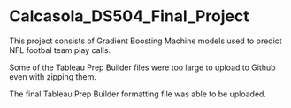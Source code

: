 # Calcasola_DS504_Final_Project
This project consists of Gradient Boosting Machine models used to predict NFL footbal team play calls.

Some of the Tableau Prep Builder files were too large to upload to Github even with zipping them.

The final Tableau Prep Builder formatting file was able to be uploaded.
